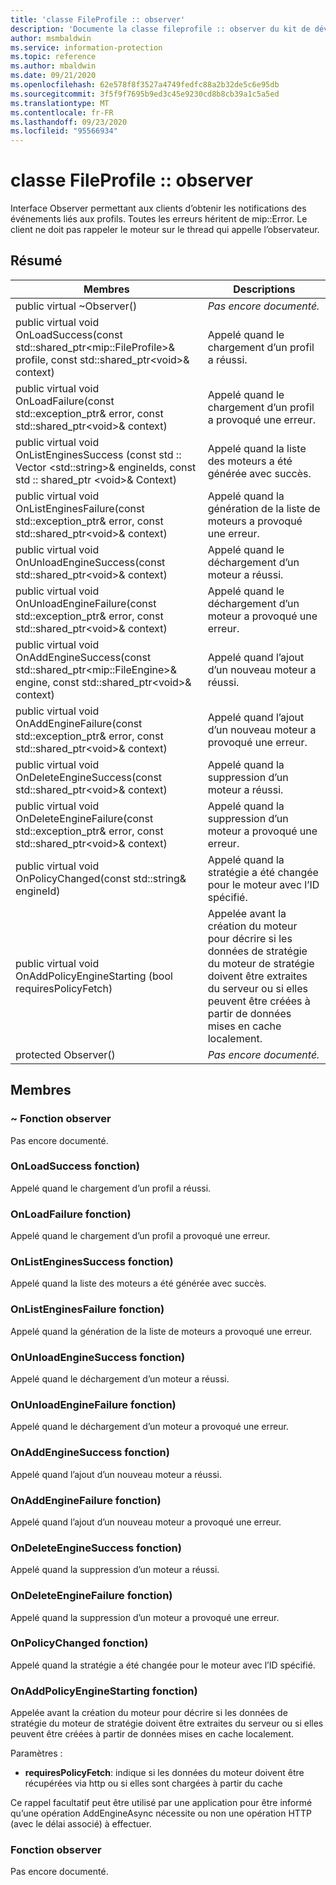 ```yaml
---
title: 'classe FileProfile :: observer'
description: 'Documente la classe fileprofile :: observer du kit de développement logiciel (SDK) Microsoft Information Protection (MIP).'
author: msmbaldwin
ms.service: information-protection
ms.topic: reference
ms.author: mbaldwin
ms.date: 09/21/2020
ms.openlocfilehash: 62e578f8f3527a4749fedfc88a2b32de5c6e95db
ms.sourcegitcommit: 3f5f9f7695b9ed3c45e9230cd8b8cb39a1c5a5ed
ms.translationtype: MT
ms.contentlocale: fr-FR
ms.lasthandoff: 09/23/2020
ms.locfileid: "95566934"
---
```

# <a name="class-fileprofileobserver"></a>classe FileProfile :: observer 
Interface Observer permettant aux clients d’obtenir les notifications des événements liés aux profils.
Toutes les erreurs héritent de mip::Error. Le client ne doit pas rappeler le moteur sur le thread qui appelle l’observateur.
  
## <a name="summary"></a>Résumé
 Membres                        | Descriptions                                
--------------------------------|---------------------------------------------
public virtual ~Observer()  | _Pas encore documenté._
public virtual void OnLoadSuccess(const std::shared_ptr\<mip::FileProfile\>& profile, const std::shared_ptr\<void\>& context)  |  Appelé quand le chargement d’un profil a réussi.
public virtual void OnLoadFailure(const std::exception_ptr& error, const std::shared_ptr\<void\>& context)  |  Appelé quand le chargement d’un profil a provoqué une erreur.
public virtual void OnListEnginesSuccess (const std :: Vector \<std::string\>& engineIds, const std :: shared_ptr \<void\>& Context)  |  Appelé quand la liste des moteurs a été générée avec succès.
public virtual void OnListEnginesFailure(const std::exception_ptr& error, const std::shared_ptr\<void\>& context)  |  Appelé quand la génération de la liste de moteurs a provoqué une erreur.
public virtual void OnUnloadEngineSuccess(const std::shared_ptr\<void\>& context)  |  Appelé quand le déchargement d’un moteur a réussi.
public virtual void OnUnloadEngineFailure(const std::exception_ptr& error, const std::shared_ptr\<void\>& context)  |  Appelé quand le déchargement d’un moteur a provoqué une erreur.
public virtual void OnAddEngineSuccess(const std::shared_ptr\<mip::FileEngine\>& engine, const std::shared_ptr\<void\>& context)  |  Appelé quand l’ajout d’un nouveau moteur a réussi.
public virtual void OnAddEngineFailure(const std::exception_ptr& error, const std::shared_ptr\<void\>& context)  |  Appelé quand l’ajout d’un nouveau moteur a provoqué une erreur.
public virtual void OnDeleteEngineSuccess(const std::shared_ptr\<void\>& context)  |  Appelé quand la suppression d’un moteur a réussi.
public virtual void OnDeleteEngineFailure(const std::exception_ptr& error, const std::shared_ptr\<void\>& context)  |  Appelé quand la suppression d’un moteur a provoqué une erreur.
public virtual void OnPolicyChanged(const std::string& engineId)  |  Appelé quand la stratégie a été changée pour le moteur avec l’ID spécifié.
public virtual void OnAddPolicyEngineStarting (bool requiresPolicyFetch)  |  Appelée avant la création du moteur pour décrire si les données de stratégie du moteur de stratégie doivent être extraites du serveur ou si elles peuvent être créées à partir de données mises en cache localement.
protected Observer()  | _Pas encore documenté._
  
## <a name="members"></a>Membres
  
### <a name="observer-function"></a>~ Fonction observer
Pas encore documenté.

  
### <a name="onloadsuccess-function"></a>OnLoadSuccess fonction)
Appelé quand le chargement d’un profil a réussi.
  
### <a name="onloadfailure-function"></a>OnLoadFailure fonction)
Appelé quand le chargement d’un profil a provoqué une erreur.
  
### <a name="onlistenginessuccess-function"></a>OnListEnginesSuccess fonction)
Appelé quand la liste des moteurs a été générée avec succès.
  
### <a name="onlistenginesfailure-function"></a>OnListEnginesFailure fonction)
Appelé quand la génération de la liste de moteurs a provoqué une erreur.
  
### <a name="onunloadenginesuccess-function"></a>OnUnloadEngineSuccess fonction)
Appelé quand le déchargement d’un moteur a réussi.
  
### <a name="onunloadenginefailure-function"></a>OnUnloadEngineFailure fonction)
Appelé quand le déchargement d’un moteur a provoqué une erreur.
  
### <a name="onaddenginesuccess-function"></a>OnAddEngineSuccess fonction)
Appelé quand l’ajout d’un nouveau moteur a réussi.
  
### <a name="onaddenginefailure-function"></a>OnAddEngineFailure fonction)
Appelé quand l’ajout d’un nouveau moteur a provoqué une erreur.
  
### <a name="ondeleteenginesuccess-function"></a>OnDeleteEngineSuccess fonction)
Appelé quand la suppression d’un moteur a réussi.
  
### <a name="ondeleteenginefailure-function"></a>OnDeleteEngineFailure fonction)
Appelé quand la suppression d’un moteur a provoqué une erreur.
  
### <a name="onpolicychanged-function"></a>OnPolicyChanged fonction)
Appelé quand la stratégie a été changée pour le moteur avec l’ID spécifié.
  
### <a name="onaddpolicyenginestarting-function"></a>OnAddPolicyEngineStarting fonction)
Appelée avant la création du moteur pour décrire si les données de stratégie du moteur de stratégie doivent être extraites du serveur ou si elles peuvent être créées à partir de données mises en cache localement.

Paramètres :  
* **requiresPolicyFetch**: indique si les données du moteur doivent être récupérées via http ou si elles sont chargées à partir du cache


Ce rappel facultatif peut être utilisé par une application pour être informé qu’une opération AddEngineAsync nécessite ou non une opération HTTP (avec le délai associé) à effectuer.
  
### <a name="observer-function"></a>Fonction observer
Pas encore documenté.
